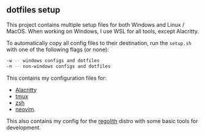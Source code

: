## dotfiles setup

This project contains multiple setup files for both Windows and Linux / MacOS. When working on Windows, I use WSL for all tools, except Alacritty. 

To automatically copy all config files to their destination, run the `setup.sh` with one of the following flags (or none):

```sh
-w -- windows configs and dotfiles
-n -- non-windows configs and dotfiles
```

This contains my configuration files for:
* [Alacritty](https://github.com/alacritty/alacritty)
* [tmux](https://github.com/tmux/tmux)
* [zsh](https://ohmyz.sh/) 
* [neovim](https://neovim.io/).

This also contains my config for the [regolith](https://regolith-linux.org/) distro with some basic tools for development.

